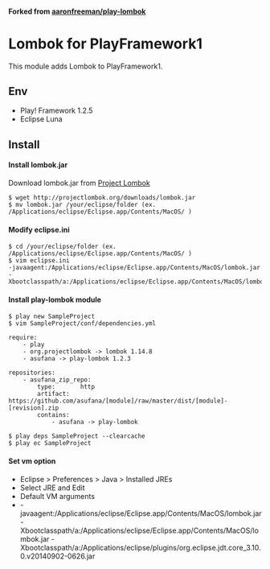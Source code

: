 
#### Forked from [aaronfreeman/play-lombok](https://github.com/aaronfreeman/play-lombok)

# Lombok for PlayFramework1

This module adds Lombok to PlayFramework1.

## Env

* Play! Framework 1.2.5
* Eclipse Luna


## Install

#### Install lombok.jar

Download lombok.jar from [Project Lombok](http://projectlombok.org/)

    $ wget http://projectlombok.org/downloads/lombok.jar
    $ mv lombok.jar /your/eclipse/folder (ex. /Applications/eclipse/Eclipse.app/Contents/MacOS/ )

#### Modify eclipse.ini

    $ cd /your/eclipse/folder (ex. /Applications/eclipse/Eclipse.app/Contents/MacOS/ )
    $ vim eclipse.ini
    -javaagent:/Applications/eclipse/Eclipse.app/Contents/MacOS/lombok.jar
    -Xbootclasspath/a:/Applications/eclipse/Eclipse.app/Contents/MacOS/lombok.jar

#### Install play-lombok module

    $ play new SampleProject
    $ vim SampleProject/conf/dependencies.yml

    require:
        - play
        - org.projectlombok -> lombok 1.14.8
        - asufana -> play-lombok 1.2.3

    repositories:
        - asufana_zip_repo:
            type:       http
            artifact:   https://github.com/asufana/[module]/raw/master/dist/[module]-[revision].zip
            contains:
                - asufana -> play-lombok

    $ play deps SampleProject --clearcache
    $ play ec SampleProject

#### Set vm option

- Eclipse > Preferences > Java > Installed JREs
- Select JRE and Edit
- Default VM arguments
 - -javaagent:/Applications/eclipse/Eclipse.app/Contents/MacOS/lombok.jar -Xbootclasspath/a:/Applications/eclipse/Eclipse.app/Contents/MacOS/lombok.jar -Xbootclasspath/a:/Applications/eclipse/plugins/org.eclipse.jdt.core_3.10.0.v20140902-0626.jar



